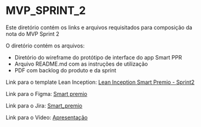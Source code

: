 # MVP_SPRINT_2
Este diretório contém os links e arquivos requisitados para composição da nota do MVP Sprint 2

O diretório contém os arquivos:

* Diretório do wireframe do protótipo de interface do app Smart PPR
* Arquivo  README.md com as instruções de utilização
* PDF com backlog do produto e da sprint

Link para o template Lean Inception: [Lean Inception Smart Premio - Sprint2](https://miro.com/welcomeonboard/ZmNLeXpvV1R4dHJ0aktPVEZGZ2hvSWpLaHRmVDh1Z2RVcEFNQVpqV0Q5eTNybFEyVTlBNVB6SEtTMWVzMU1IT3wzMDc0NDU3MzYwNjA0ODA5OTgwfDI=?share_link_id=779905827125)

Link para o Figma: [Smart premio](https://www.figma.com/file/E40B4PpeSlbPes3clbSvcI/MVP---SMART-PPR?type=design&mode=design&t=WJdDpv3ANSjDzBNn-1)

Link para o Jira: [Smart_premio](https://lucassodre1918.atlassian.net/jira/software/projects/SP/boards/2/backlog?atlOrigin=eyJpIjoiNmJlNmY5NmZhZjcwNGM2YmE5NDgyMmIzMDIxZjA2OGEiLCJwIjoiaiJ9)

Link para o Vídeo: [Apresentação](https://drive.google.com/file/d/1uUfqEARMvF1MjLofbvhhXwoOtiGF1ETN/view?usp=drive_link)
